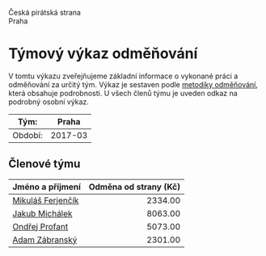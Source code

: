 Česká pirátská strana  
Praha

Týmový výkaz odměňování
===========================

V tomtu výkazu zveřejňujeme základní informace o vykonané práci a odměňování
za určitý tým. Výkaz je sestaven podle [metodiky odměňování][metodika],
která obsahuje podrobnosti. U všech členů týmu je uveden odkaz na podrobný osobní výkaz.

Tým:                     | Praha
-----------------------  | --------------------
Období:                  | 2017-03

Členové týmu
--------------

| Jméno a příjmení                        |   Odměna od strany (Kč) |
|:----------------------------------------|------------------------:|
| [Mikuláš Ferjenčík](mikulas-ferjencik/) |                 2334.00 |
| [Jakub Michálek](jakub-michalek/)       |                 8063.00 |
| [Ondřej Profant](ondrej-profant/)       |                 5073.00 |
| [Adam Zábranský](adam-zabransky/)       |                 2301.00 |


[metodika]: https://redmine.pirati.cz/projects/po/wiki/Odmenovani
